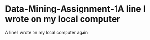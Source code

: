# Data-Mining-Assignment-1A line I wrote on my local computer  
A line I wrote on my local computer again 
